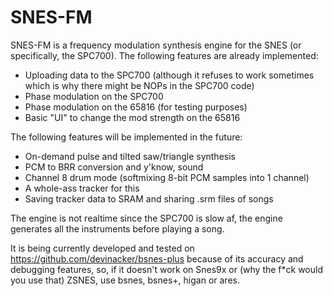 # SNES-FM
SNES-FM is a frequency modulation synthesis engine for the SNES (or specifically, the SPC700).
The following features are already implemented:
- Uploading data to the SPC700 (although it refuses to work sometimes which is why there might be NOPs in the SPC700 code)
- Phase modulation on the SPC700
- Phase modulation on the 65816 (for testing purposes)
- Basic "UI" to change the mod strength on the 65816

The following features will be implemented in the future:
- On-demand pulse and tilted saw/triangle synthesis 
- PCM to BRR conversion and y'know, sound
- Channel 8 drum mode (softmixing 8-bit PCM samples into 1 channel)
- A whole-ass tracker for this
- Saving tracker data to SRAM and sharing .srm files of songs

The engine is not realtime since the SPC700 is slow af, the engine generates all the instruments before playing a song.

It is being currently developed and tested on https://github.com/devinacker/bsnes-plus because of its accuracy and debugging features, so, if it doesn't work on Snes9x or (why the f*ck would you use that) ZSNES, use bsnes, bsnes+, higan or ares.

